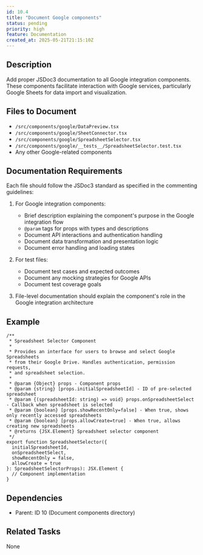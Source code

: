```yaml
---
id: 10.4
title: "Document Google components"
status: pending
priority: high
feature: Documentation
created_at: 2025-05-21T21:15:10Z
---
```


## Description

Add proper JSDoc3 documentation to all Google integration components. These components facilitate interaction with Google services, particularly Google Sheets for data import and visualization.

## Files to Document

- `/src/components/google/DataPreview.tsx`
- `/src/components/google/SheetConnector.tsx`
- `/src/components/google/SpreadsheetSelector.tsx`
- `/src/components/google/__tests__/SpreadsheetSelector.test.tsx`
- Any other Google-related components

## Documentation Requirements

Each file should follow the JSDoc3 standard as specified in the commenting guidelines:

1. For Google integration components:
   - Brief description explaining the component's purpose in the Google integration flow
   - `@param` tags for props with types and descriptions
   - Document API interactions and authentication handling
   - Document data transformation and presentation logic
   - Document error handling and loading states

2. For test files:
   - Document test cases and expected outcomes
   - Document any mocking strategies for Google APIs
   - Document test coverage goals

3. File-level documentation should explain the component's role in the Google integration architecture

## Example

```tsx
/**
 * Spreadsheet Selector Component
 * 
 * Provides an interface for users to browse and select Google Spreadsheets
 * from their Google Drive. Handles authentication, permission requests,
 * and spreadsheet selection.
 *
 * @param {Object} props - Component props
 * @param {string} [props.initialSpreadsheetId] - ID of pre-selected spreadsheet
 * @param {(spreadsheetId: string) => void} props.onSpreadsheetSelect - Callback when spreadsheet is selected
 * @param {boolean} [props.showRecentOnly=false] - When true, shows only recently accessed spreadsheets
 * @param {boolean} [props.allowCreate=true] - When true, allows creating new spreadsheets
 * @returns {JSX.Element} Spreadsheet selector component
 */
export function SpreadsheetSelector({
  initialSpreadsheetId,
  onSpreadsheetSelect,
  showRecentOnly = false,
  allowCreate = true
}: SpreadsheetSelectorProps): JSX.Element {
  // Component implementation
}
```

## Dependencies

- Parent: ID 10 (Document components directory)

## Related Tasks

None
